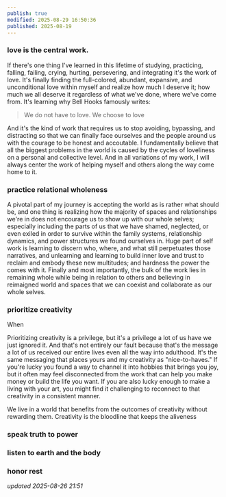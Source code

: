 ```yaml
---
publish: true
modified: 2025-08-29 16:50:36
published: 2025-08-19
---
```

### love is the central work.

If there's one thing I've learned in this lifetime of studying, practicing, falling, failing, crying, hurting, persevering, and integrating it's the work of love. It's finally finding the full-colored, abundant, expansive, and unconditional love within myself and realize how much I deserve it; how much we all deserve it regardless of what we've done, where we've come from. It's learning why Bell Hooks famously writes:
> We do not have to love. We choose to love 

And it's the kind of work that requires us to stop avoiding, bypassing, and distracting so that we can finally face ourselves and the people around us with the courage to be honest and accoutable.
I fundamentally believe that all the biggest problems in the world is caused by the cycles of loveliness on a personal and collective level. And in all variations of my work, I will always center the work of helping myself and others along the way come home to it.



### practice relational wholeness

A pivotal part of my journey is accepting the world as is rather what should be, and one thing is realizing how the majority of spaces and relationships we're in does not encourage us to show up with our whole selves; especially including the parts of us that we have shamed, neglected, or even exiled in order to survive within the family systems, relationship dynamics, and power structures we found ourselves in. Huge part of self work is learning to discern who, where, and what still perpetuates those narratives, and unlearning and learning to build inner love and trust to reclaim and embody these new multitudes; and hardness the power the comes with it. Finally and most importantly, the bulk of the work lies in remaining whole while being in relation to others and believing in reimaigned world and spaces that we can coexist and collaborate as our whole selves.


### prioritize creativity
When 

Prioritizing creativity is a privilege, but it's a privilege a lot of us have we just ignored it. And that's not entirely our fault because that's the message a lot of us received our entire lives even all the way into adulthood. It's the same messaging that places yours and my creativity as "nice-to-haves." If you're lucky you found a way to channel it into hobbies that brings you joy, but it often may feel disconnected from the work that can help you make money or build the life you want. If you are also lucky enough to make a living with your art, you might find it challenging to reconnect to that creativity in a consistent manner.  

We live in a world that benefits from the outcomes of creativity without rewarding them. Creativity is the bloodline that keeps the aliveness 


### speak truth to power


### listen to earth and the body


### honor rest

*updated 2025-08-26 21:51*